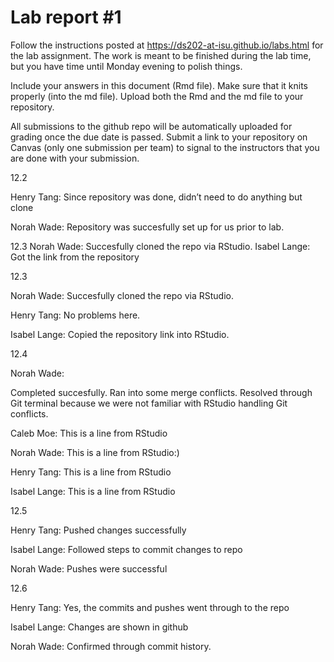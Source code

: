 
<!-- README.md is generated from README.Rmd. Please edit the README.Rmd file -->

# Lab report \#1

Follow the instructions posted at
<https://ds202-at-isu.github.io/labs.html> for the lab assignment. The
work is meant to be finished during the lab time, but you have time
until Monday evening to polish things.

Include your answers in this document (Rmd file). Make sure that it
knits properly (into the md file). Upload both the Rmd and the md file
to your repository.

All submissions to the github repo will be automatically uploaded for
grading once the due date is passed. Submit a link to your repository on
Canvas (only one submission per team) to signal to the instructors that
you are done with your submission.

12.2

Henry Tang: Since repository was done, didn’t need to do anything but
clone

Norah Wade: Repository was succesfully set up for us prior to lab.

12.3 Norah Wade: Succesfully cloned the repo via RStudio. Isabel Lange:
Got the link from the repository

12.3

Norah Wade: Succesfully cloned the repo via RStudio.

Henry Tang: No problems here.

Isabel Lange: Copied the repository link into RStudio.

12.4

Norah Wade:

Completed succesfully. Ran into some merge conflicts. Resolved through
Git terminal because we were not familiar with RStudio handling Git
conflicts.

Caleb Moe: This is a line from RStudio

Norah Wade: This is a line from RStudio:)

Henry Tang: This is a line from RStudio

Isabel Lange: This is a line from RStudio

12.5

Henry Tang: Pushed changes successfully

Isabel Lange: Followed steps to commit changes to repo

Norah Wade: Pushes were successful

12.6

Henry Tang: Yes, the commits and pushes went through to the repo

Isabel Lange: Changes are shown in github

Norah Wade: Confirmed through commit history.
